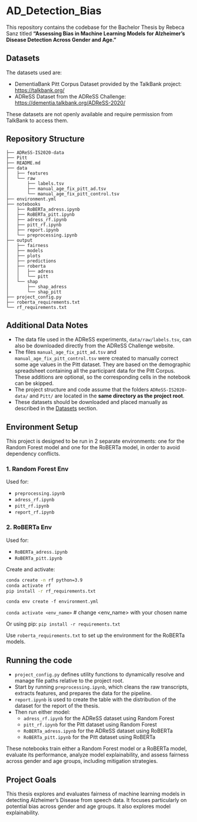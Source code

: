 # AD_Detection_Bias

This repository contains the codebase for the Bachelor Thesis by Rebeca Sanz titled **“Assessing Bias in Machine Learning Models for Alzheimer’s Disease Detection Across Gender and Age.”**

## Datasets
The datasets used are: 
- DementiaBank Pitt Corpus Dataset provided by the TalkBank project: https://talkbank.org/
- ADReSS Dataset from the ADReSS Challenge: https://dementia.talkbank.org/ADReSS-2020/

These datasets are not openly available and require permission from TalkBank to access them. 


## Repository Structure
```
├── ADReSS-IS2020-data
├── Pitt
├── README.md
├── data
│   ├── features
│   └── raw
│       ├── labels.tsv
│       ├── manual_age_fix_pitt_ad.tsv
│       └── manual_age_fix_pitt_control.tsv
├── environment.yml
├── notebooks
│   ├── RoBERTa_adress.ipynb
│   ├── RoBERTa_pitt.ipynb
│   ├── adress_rf.ipynb
│   ├── pitt_rf.ipynb
│   ├── report.ipynb
│   └── preprocessing.ipynb
├── output
│   ├── fairness
│   ├── models
│   ├── plots
│   ├── predictions
│   ├── roberta
│   │   ├── adress
│   │   └── pitt
│   └── shap
│       ├── shap_adress
│       └── shap_pitt
├── project_config.py
├── roberta_requirements.txt
└── rf_requirements.txt
```

## Additional Data Notes 
- The data file used in the ADReSS experiments, `data/raw/labels.tsv`, can also be downloaded directly from the ADReSS Challenge website. 
- The files `manual_age_fix_pitt_ad.tsv` and `manual_age_fix_pitt_control.tsv` were created to manually correct some age values in the Pitt dataset. They are based on the demographic spreadsheet containing all the participant data for the Pitt Corpus. These additions are optional, so the corresponding cells in the notebook can be skipped. 
- The project structure and code assume that the folders `ADReSS-IS2020-data/` and `Pitt/` are located in the **same directory as the project root**.
- These datasets should be downloaded and placed manually as described in the [Datasets](#datasets) section.




## Environment Setup

This project is designed to be run in 2 separate environments: one for the Random Forest model and one for the RoBERTa model, in order to avoid dependency conflicts. 

### 1. Random Forest Env

Used for:
- `preprocessing.ipynb`
- `adress_rf.ipynb`
- `pitt_rf.ipynb`
- `report_rf.ipynb`

### 2. RoBERTa Env

Used for:
- `RoBERTa_adress.ipynb`
- `RoBERTa_pitt.ipynb`

Create and activate:
```bash
conda create -n rf python=3.9
conda activate rf
pip install -r rf_requirements.txt
```

```conda env create -f environment.yml``` 

```conda activate <env_name>```  # change <env_name> with your chosen name


Or using pip:
```pip install -r requirements.txt``` 

Use ```roberta_requirements.txt``` to set up the environment for the RoBERTa models. 

## Running the code

- `project_config.py` defines utility functions to dynamically resolve and manage file paths relative to the project root. 
- Start by running `preprocessing.ipynb`, which cleans the raw transcripts, extracts features, and prepares the data for the pipeline. 
- `report.ipynb` is used to create the table with the distribution of the dataset for the report of the thesis.
- Then run either model:
    - `adress_rf.ipynb` for the ADReSS dataset using Random Forest
    - `pitt_rf.ipynb` for the Pitt dataset using Random Forest
    - `RoBERTa_adress.ipynb` for the ADReSS dataset using RoBERTa
    - `RoBERTa_pitt.ipynb` for the Pitt dataset using RoBERTa

These notebooks train either a Random Forest model or a RoBERTa model, evaluate its performance, analyze model explainability, and assess fairness across gender and age groups, including mitigation strategies. 

## Project Goals
This thesis explores and evaluates fairness of machine learning models in detecting Alzheimer’s Disease from speech data. It focuses particularly on potential bias across gender and age groups. It also explores model explainability.